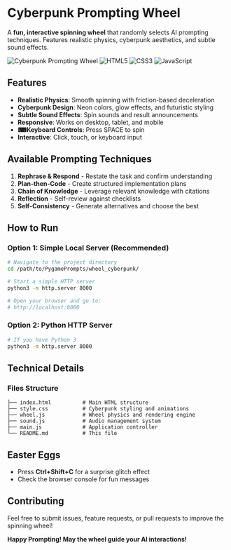 # Cyberpunk Prompting Wheel

A **fun, interactive spinning wheel** that randomly selects AI prompting techniques. Features realistic physics, cyberpunk aesthetics, and subtle sound effects.

![Cyberpunk Prompting Wheel](https://img.shields.io/badge/Status-Ready-brightgreen)
![HTML5](https://img.shields.io/badge/HTML5-E34F26?logo=html5&logoColor=white)
![CSS3](https://img.shields.io/badge/CSS3-1572B6?logo=css3&logoColor=white)
![JavaScript](https://img.shields.io/badge/JavaScript-F7DF1E?logo=javascript&logoColor=black)

## Features

- **Realistic Physics**: Smooth spinning with friction-based deceleration
- **Cyberpunk Design**: Neon colors, glow effects, and futuristic styling
- **Subtle Sound Effects**: Spin sounds and result announcements
- **Responsive**: Works on desktop, tablet, and mobile
- **⌨Keyboard Controls**: Press SPACE to spin
- **Interactive**: Click, touch, or keyboard input

## Available Prompting Techniques

1. **Rephrase & Respond** - Restate the task and confirm understanding
2. **Plan-then-Code** - Create structured implementation plans
3. **Chain of Knowledge** - Leverage relevant knowledge with citations
4. **Reflection** - Self-review against checklists
5. **Self-Consistency** - Generate alternatives and choose the best

## How to Run

### Option 1: Simple Local Server (Recommended)

```bash
# Navigate to the project directory
cd /path/to/PygamePrompts/wheel_cyberpunk/

# Start a simple HTTP server
python3 -m http.server 8000

# Open your browser and go to:
# http://localhost:8000
```

### Option 2: Python HTTP Server

```bash
# If you have Python 3
python3 -m http.server 8000
```


## Technical Details

### Files Structure
```
├── index.html          # Main HTML structure
├── style.css           # Cyberpunk styling and animations
├── wheel.js            # Wheel physics and rendering engine
├── sound.js            # Audio management system
├── main.js             # Application controller
└── README.md           # This file
```

## Easter Eggs

- Press **Ctrl+Shift+C** for a surprise glitch effect
- Check the browser console for fun messages


## Contributing

Feel free to submit issues, feature requests, or pull requests to improve the spinning wheel!



**Happy Prompting! May the wheel guide your AI interactions!**
